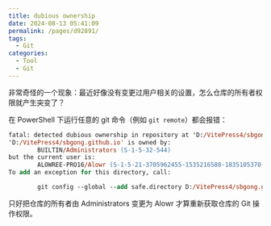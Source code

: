 ```yaml
---
title: dubious ownership
date: 2024-08-13 05:41:09
permalink: /pages/d92891/
tags:
  - Git
categories:
  - Tool
  - Git
---
```


非常奇怪的一个现象：最近好像没有变更过用户相关的设置，怎么仓库的所有者权限就产生突变了？

在 PowerShell 下运行任意的 git 命令（例如 `git remote`）都会报错：

```ps
fatal: detected dubious ownership in repository at 'D:/VitePress4/sbgong.github.io'
'D:/VitePress4/sbgong.github.io' is owned by:
        BUILTIN/Administrators (S-1-5-32-544)
but the current user is:
        ALOWREE-PRO16/Alowr (S-1-5-21-3705962455-1535216580-1835105370-1002)
To add an exception for this directory, call:

        git config --global --add safe.directory D:/VitePress4/sbgong.github.io
```

只好把仓库的所有者由 Administrators 变更为 Alowr 才算重新获取仓库的 Git 操作权限。

